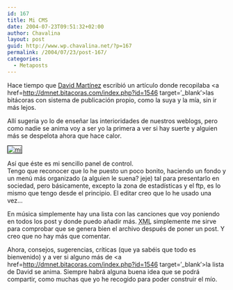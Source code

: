 ```yaml
---
id: 167
title: Mi CMS
date: 2004-07-23T09:51:32+02:00
author: Chavalina
layout: post
guid: http://www.wp.chavalina.net/?p=167
permalink: /2004/07/23/post-167/
categories:
  - Metaposts
---
```

Hace tiempo que <a href=http://dmnet.bitacoras.com/ target=&prime;_blank&prime;>David Mart&iacute;nez</a> escribi&oacute; un art&iacute;culo donde recopilaba <a href=http://dmnet.bitacoras.com/index.php?id=1546 target=&prime;_blank&prime;>las bit&aacute;coras con sistema de publicaci&oacute;n propio</a>, como la suya y la m&iacute;a, sin ir m&aacute;s lejos.

All&iacute; suger&iacute;a yo lo de ense&ntilde;ar las interioridades de nuestros weblogs, pero como nadie se anima voy a ser yo la primera a ver si hay suerte y alguien m&aacute;s se despelota ahora que hace calor.

<a href=http://www.chavalina.net/imagenes/fotos/cms.gif target=&prime;_blank&prime;><img src="http://www.chavalina.net/imagenes/fotos/thumbs/cms.gif" border="1" alt=mi cms align="center"></a>

As&iacute; que &eacute;ste es mi sencillo panel de control.  
Tengo que reconocer que lo he puesto un poco bonito, haciendo un fondo y un men&uacute; m&aacute;s organizado (a alguien le suena? jeje) tal para presentarlo en sociedad, pero b&aacute;sicamente, excepto la zona de estad&iacute;sticas y el ftp, es lo mismo que tengo desde el principio. El editar creo que lo he usado una vez&#8230; 

En m&uacute;sica simplemente hay una lista con las canciones que voy poniendo en todos los post y donde puedo a&ntilde;adir m&aacute;s. <acronym title="eXtensible Markup Language">XML</acronym> simplemente me sirve para comprobar que se genera bien el archivo despu&eacute;s de poner un post. Y creo que no hay m&aacute;s que comentar.

Ahora, consejos, sugerencias, cr&iacute;ticas (que ya sab&eacute;is que todo es bienvenido) y a ver si alguno m&aacute;s de <a href=http://dmnet.bitacoras.com/index.php?id=1546 target=&prime;_blank&prime;>la lista de David</a> se anima. Siempre habr&aacute; alguna buena idea que se podr&aacute; compartir, como muchas que yo he recogido para poder construir el m&iacute;o.